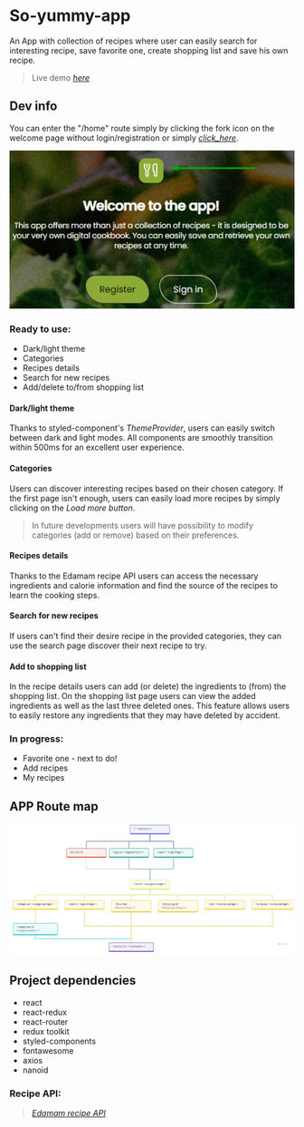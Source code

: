 # So-yummy-app

An App with collection of recipes where user can easily search for interesting recipe, save favorite one, create shopping list and save his own recipe.

> Live demo [_here_](https://so-yummy-app.netlify.app/)

## Dev info

You can enter the "/home" route simply by clicking the fork icon on the welcome page without login/registration or simply [_click_here_](https://so-yummy-app.netlify.app/home).

![APP Route map](./readme_utils/dev_route.png)

### Ready to use:

-   Dark/light theme
-   Categories
-   Recipes details
-   Search for new recipes
-   Add/delete to/from shopping list

#### Dark/light theme

Thanks to styled-component's _ThemeProvider_, users can easily switch between dark and light modes. All components are smoothly transition within 500ms for an excellent user experience.

#### Categories

Users can discover interesting recipes based on their chosen category. If the first page isn't enough, users can easily load more recipes by simply clicking on the _Load more button_.

> In future developments users will have possibility to modify categories (add or remove) based on their preferences.

#### Recipes details

Thanks to the Edamam recipe API users can access the necessary ingredients and calorie information and find the source of the recipes to learn the cooking steps.

#### Search for new recipes

If users can't find their desire recipe in the provided categories, they can use the search page discover their next recipe to try.

#### Add to shopping list

In the recipe details users can add (or delete) the ingredients to (from) the shopping list. On the shopping list page users can view the added ingredients as well as the last three deleted ones. This feature allows users to easily restore any ingredients that they may have deleted by accident.

### In progress:

-   Favorite one - next to do!
-   Add recipes
-   My recipes

## APP Route map

![APP Route map](./readme_utils/route_map.jpg)

## Project dependencies

-   react
-   react-redux
-   react-router
-   redux toolkit
-   styled-components
-   fontawesome
-   axios
-   nanoid

### Recipe API:

> [_Edamam recipe API_](https://www.edamam.com/)
